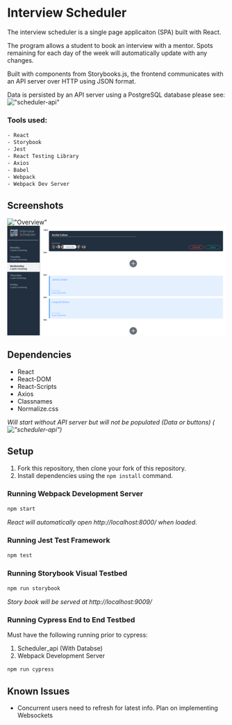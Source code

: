 # Interview Scheduler

The interview scheduler is a single page applicaiton (SPA) built with React.

The program allows a student to book an interview with a mentor.
Spots remaining for each day of the week will automatically update with any changes.

Built with components from Storybooks.js, the frontend communicates with an API server over HTTP using JSON format.

Data is persisted by an API server using a PostgreSQL database please see: 
!["scheduler-api"](https://github.com/CharlesP8412/scheduler-api)

### Tools used: 
```
- React
- Storybook
- Jest
- React Testing Library
- Axios
- Babel
- Webpack
- Webpack Dev Server
```
## Screenshots
!["Overview"](https://raw.githubusercontent.com/CharlesP8412/scheduler/master/docs/overview.gif)
!["Static Overview"](https://raw.githubusercontent.com/CharlesP8412/scheduler/master/docs/Screenshot%201.png)


## Dependencies
- React
- React-DOM
- React-Scripts
- Axios
- Classnames
- Normalize.css

*Will start without API server but will not be populated (Data or buttons) (!["scheduler-api"](https://github.com/CharlesP8412/scheduler-api))*

## Setup
1. Fork this repository, then clone your fork of this repository.
2. Install dependencies using the `npm install` command.

 ### Running Webpack Development Server
```sh
npm start
```
*React will automatically open http://localhost:8000/ when loaded.*

### Running Jest Test Framework

```sh
npm test
```

### Running Storybook Visual Testbed

```sh
npm run storybook
```
 *Story book will be served at http://localhost:9009/*
### Running Cypress End to End Testbed
Must have the following running prior to cypress:
1. Scheduler_api (With Databse)
2. Webpack Development Server

```sh
npm run cypress
```

## Known Issues
- Concurrent users need to refresh for latest info.  Plan on implementing Websockets
